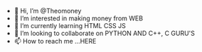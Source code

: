 - 👋 Hi, I’m @Theomoney
- 👀 I’m interested in making money from WEB
- 🌱 I’m currently learning HTML CSS JS
- 💞️ I’m looking to collaborate on PYTHON AND C++, C GURU'S
- 📫 How to reach me ...HERE

<!---
Theomoney/Theomoney is a ✨ special ✨ repository because its `README.md` (this file) appears on your GitHub profile.
You can click the Preview link to take a look at your changes.
--->
